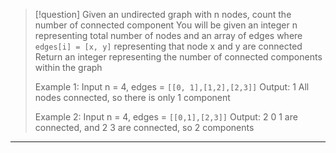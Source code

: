 
>[!question]
>Given an undirected graph with n nodes, count the number of connected component
>You will be given an integer n representing total number of nodes and an array of edges
>where `edges[i] = [x, y]` representing that node x and y are connected
>Return an integer representing the number of connected components within the graph
>
>Example 1:
>Input n = 4, edges = `[[0, 1],[1,2],[2,3]]`
>Output: 1
>All nodes connected, so there is only 1 component
>
>Example 2:
>Input n = 4, edges = `[[0,1],[2,3]]`
>Output: 2
>0 1 are connected, and 2 3 are connected, so 2 components
****




